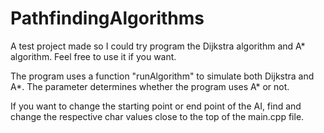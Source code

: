# PathfindingAlgorithms
A test project made so I could try program the Dijkstra algorithm and A* algorithm. Feel free to use it if you want.

The program uses a function "runAlgorithm" to simulate both Dijkstra and A*. The parameter determines whether the program uses A* or not.

If you want to change the starting point or end point of the AI, find and change the respective char values close to the top of the main.cpp file.
